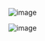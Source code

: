 ![image](https://github.com/caitepley/SYSLIB2024/assets/148588703/0ea0a020-a443-40c8-a7e2-accf8a52e35d)

 ![image](https://github.com/caitepley/SYSLIB2024/assets/148588703/a89972dd-2c94-411a-9233-7f203618a1e8)
